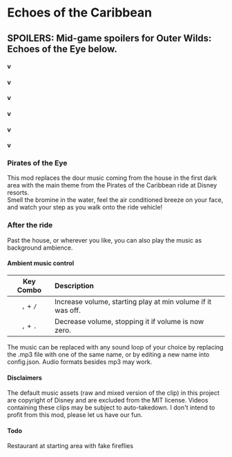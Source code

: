 # Echoes of the Caribbean

## SPOILERS: Mid-game spoilers for Outer Wilds: Echoes of the Eye below.  

#### v  

#### v  

#### v  

#### v  

#### v  

#### v  

### Pirates of the Eye

This mod replaces the dour music coming from the house in the first dark area with the main theme from the Pirates of the Caribbean ride at Disney resorts.  
Smell the bromine in the water, feel the air conditioned breeze on your face, and watch your step as you walk onto the ride vehicle!

### After the ride

Past the house, or wherever you like, you can also play the music as background ambience.

#### Ambient music control
| Key Combo | Description |
|:---------:|:------------|
`,` + `/` | Increase volume, starting play at min volume if it was off.
`,` + `.` | Decrease volume, stopping it if volume is now zero.

The music can be replaced with any sound loop of your choice by replacing the .mp3 file with one of the same name, or by editing a new name into config.json. Audio formats besides mp3 may work.

#### Disclaimers

The default music assets (raw and mixed version of the clip) in this project are copyright of Disney and are excluded from the MIT license. Videos containing these clips may be subject to auto-takedown. I don't intend to profit from this mod, please let us have our fun.

#### Todo
Restaurant at starting area with fake fireflies
